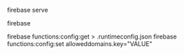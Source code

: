 firebase serve

firebase 

firebase functions:config:get > .runtimeconfig.json
firebase functions:config:set alloweddomains.key="VALUE"